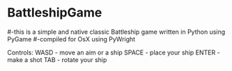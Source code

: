 # BattleshipGame
  #-this is a simple and native classic Battleship game written in Python using PyGame 
  #-compiled for OsX using PyWright

Controls:
WASD - move an aim or a ship
SPACE - place your ship
ENTER - make a shot
TAB - rotate your ship

